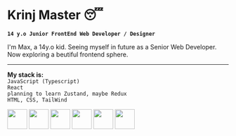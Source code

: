 # Krinj Master 😴

**`14 y.o Junior FrontEnd Web Developer / Designer`**

I'm Max, a 14y.o kid. Seeing myself in future as a Senior Web Developer. Now exploring a beutiful frontend sphere.<br><hr>
**My stack is:**<br>
`JavaScript (Typescript)` <br>
`React` <br>
`planning to learn Zustand, maybe Redux` <br>
`HTML, CSS, TailWind` <br>
<div style={{display: flex}}>
          <img width="45px" src="https://cdn.jsdelivr.net/gh/devicons/devicon/icons/javascript/javascript-original.svg" />
          <img width="45px" src="https://cdn.jsdelivr.net/gh/devicons/devicon/icons/typescript/typescript-original.svg" />
          <img width="45px" src="https://cdn.jsdelivr.net/gh/devicons/devicon/icons/react/react-original-wordmark.svg" />
          <img width="45px" src="https://cdn.jsdelivr.net/gh/devicons/devicon/icons/redux/redux-original.svg" />
          <img width="45px" src="https://cdn.jsdelivr.net/gh/devicons/devicon/icons/tailwindcss/tailwindcss-plain.svg" />
          <img width="45px" src="https://cdn.jsdelivr.net/gh/devicons/devicon/icons/bootstrap/bootstrap-original.svg" />
<div/>


          
          
          
          
          

